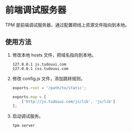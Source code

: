 前端调试服务器
=================================================

TPM 是前端调试服务器，通过配置把线上资源文件指向到本地。

## 使用方法

1. 修改本地 hosts 文件，把域名指向到本地。

	```
	127.0.0.1 js.tudouui.com
	127.0.0.1 css.tudouui.com
	```

2. 修改 config.js 文件，添加跳转规则。

	```js
	exports.root = '/path/to/static';

	exports.map = [
		['http://js.tudouui.com/js/lib', 'js/lib']
	];
	```

3. 启动调试服务。

	`tpm server`